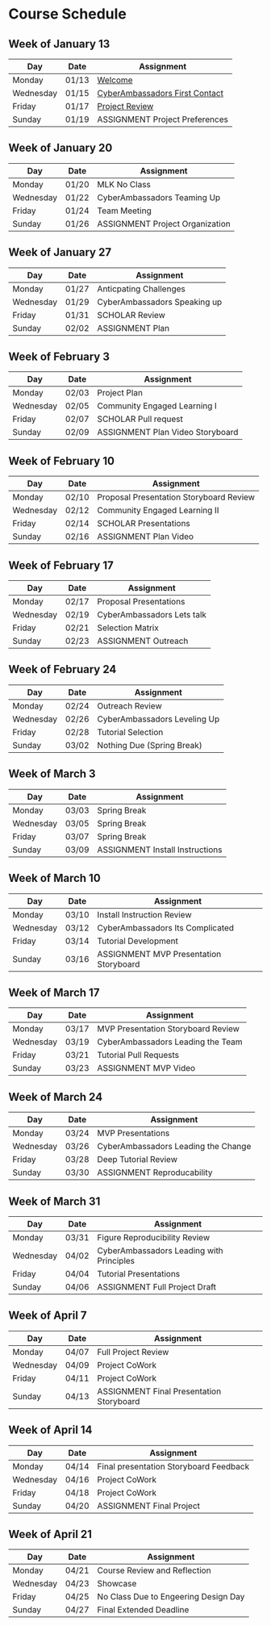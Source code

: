 # Course Schedule  


## Week of January 13

| Day | Date | Assignment |
|------|---------|------------|
| Monday | 01/13 |  [Welcome](0113-Welcome) |
| Wednesday | 01/15 |  [CyberAmbassadors First Contact](0115-CyberAmbassadors_First_Contact) |
| Friday | 01/17 |  [Project Review](0117-Project_Review) |
| Sunday | 01/19 | ASSIGNMENT Project Preferences |

## Week of January 20

| Day | Date | Assignment |
|------|---------|------------|
| Monday | 01/20 | MLK No Class |
| Wednesday | 01/22 | CyberAmbassadors Teaming Up |
| Friday | 01/24 | Team Meeting |
| Sunday | 01/26 | ASSIGNMENT Project Organization |

## Week of January 27

| Day | Date | Assignment |
|------|---------|------------|
| Monday | 01/27 | Anticpating Challenges |
| Wednesday | 01/29 | CyberAmbassadors Speaking up |
| Friday | 01/31 | SCHOLAR Review |
| Sunday | 02/02 | ASSIGNMENT Plan |

## Week of February 3

| Day | Date | Assignment |
|------|---------|------------|
| Monday | 02/03 | Project Plan |
| Wednesday | 02/05 | Community Engaged Learning I |
| Friday | 02/07 | SCHOLAR Pull request |
| Sunday | 02/09 | ASSIGNMENT Plan Video Storyboard |

## Week of February 10

| Day | Date | Assignment |
|------|---------|------------|
| Monday | 02/10 | Proposal Presentation Storyboard Review |
| Wednesday | 02/12 | Community Engaged Learning II |
| Friday | 02/14 | SCHOLAR Presentations |
| Sunday | 02/16 | ASSIGNMENT Plan Video |

## Week of February 17

| Day | Date | Assignment |
|------|---------|------------|
| Monday | 02/17 | Proposal Presentations |
| Wednesday | 02/19 | CyberAmbassadors Lets talk |
| Friday | 02/21 | Selection Matrix |
| Sunday | 02/23 | ASSIGNMENT Outreach |

## Week of February 24

| Day | Date | Assignment |
|------|---------|------------|
| Monday | 02/24 | Outreach Review |
| Wednesday | 02/26 | CyberAmbassadors Leveling Up |
| Friday | 02/28 | Tutorial Selection |
| Sunday | 03/02 | Nothing Due (Spring Break) |

## Week of March 3

| Day | Date | Assignment |
|------|---------|------------|
| Monday | 03/03 | Spring Break |
| Wednesday | 03/05 | Spring Break |
| Friday | 03/07 | Spring Break |
| Sunday | 03/09 | ASSIGNMENT Install Instructions |

## Week of March 10

| Day | Date | Assignment |
|------|---------|------------|
| Monday | 03/10 | Install Instruction Review |
| Wednesday | 03/12 | CyberAmbassadors Its Complicated |
| Friday | 03/14 | Tutorial Development |
| Sunday | 03/16 | ASSIGNMENT MVP Presentation Storyboard |

## Week of March 17

| Day | Date | Assignment |
|------|---------|------------|
| Monday | 03/17 | MVP Presentation Storyboard Review |
| Wednesday | 03/19 | CyberAmbassadors Leading the Team |
| Friday | 03/21 | Tutorial Pull Requests |
| Sunday | 03/23 | ASSIGNMENT MVP Video |

## Week of March 24

| Day | Date | Assignment |
|------|---------|------------|
| Monday | 03/24 | MVP Presentations |
| Wednesday | 03/26 | CyberAmbassadors Leading the Change |
| Friday | 03/28 | Deep Tutorial Review |
| Sunday | 03/30 | ASSIGNMENT Reproducability |

## Week of March 31

| Day | Date | Assignment |
|------|---------|------------|
| Monday | 03/31 | Figure Reproducibility Review |
| Wednesday | 04/02 | CyberAmbassadors Leading with Principles |
| Friday | 04/04 | Tutorial Presentations |
| Sunday | 04/06 | ASSIGNMENT Full Project Draft |

## Week of April 7

| Day | Date | Assignment |
|------|---------|------------|
| Monday | 04/07 | Full Project Review |
| Wednesday | 04/09 | Project CoWork |
| Friday | 04/11 | Project CoWork |
| Sunday | 04/13 | ASSIGNMENT Final Presentation Storyboard |

## Week of April 14

| Day | Date | Assignment |
|------|---------|------------|
| Monday | 04/14 | Final presentation Storyboard Feedback |
| Wednesday | 04/16 | Project CoWork |
| Friday | 04/18 | Project CoWork |
| Sunday | 04/20 | ASSIGNMENT Final Project |

## Week of April 21

| Day | Date | Assignment |
|------|---------|------------|
| Monday | 04/21 | Course Review and Reflection |
| Wednesday | 04/23 | Showcase |
| Friday | 04/25 | No Class Due to Engeering Design Day |
| Sunday | 04/27 | Final Extended Deadline |

